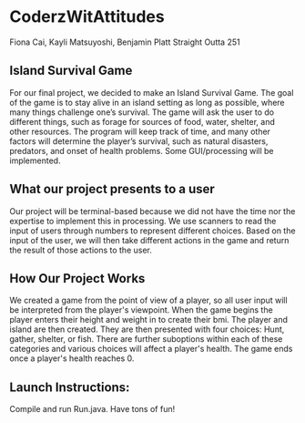 # CoderzWitAttitudes
Fiona Cai, Kayli Matsuyoshi, Benjamin Platt
Straight Outta 251

## Island Survival Game
For our final project, we decided to make an Island Survival Game. The goal of the game is to stay alive in an island setting as long as possible, where many things challenge one’s survival. The game will ask the user to do different things, such as forage for sources of food, water, shelter, and other resources. The program will keep track of time, and many other factors will determine the player’s survival, such as natural disasters, predators, and onset of health problems. Some GUI/processing will be implemented.
## What our project presents to a user
Our project will be terminal-based because we did not have the time nor the expertise to implement this in processing. We use scanners to read the input of users through numbers to represent different choices. Based on the input of the user, we will then take different actions in the game and return the result of those actions to the user.
## How Our Project Works
We created a game from the point of view of a player, so all user input will be interpreted from the player's viewpoint. When the game begins the player enters their height and weight in to create their bmi. The player and island are then created. They are then presented with four choices: Hunt, gather, shelter, or fish. There are further suboptions within each of these categories and various choices will affect a player's health. The game ends once a player's health reaches 0.
## Launch Instructions:
Compile and run Run.java. Have tons of fun!